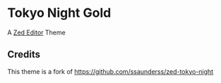# Tokyo Night Gold

A [Zed Editor](https://zed.dev) Theme

## Credits

This theme is a fork of https://github.com/ssaunderss/zed-tokyo-night
